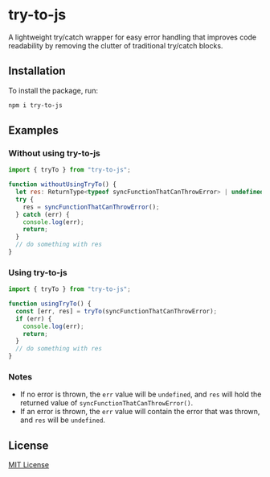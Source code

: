 # try-to-js

A lightweight try/catch wrapper for easy error handling that improves code readability by removing the clutter of traditional try/catch blocks.

## Installation

To install the package, run:

```bash
npm i try-to-js
```

## Examples

### Without using try-to-js

```javascript
import { tryTo } from "try-to-js";

function withoutUsingTryTo() {
  let res: ReturnType<typeof syncFunctionThatCanThrowError> | undefined;
  try {
    res = syncFunctionThatCanThrowError();
  } catch (err) {
    console.log(err);
    return;
  }
  // do something with res
}
```

### Using try-to-js

```javascript
import { tryTo } from "try-to-js";

function usingTryTo() {
  const [err, res] = tryTo(syncFunctionThatCanThrowError);
  if (err) {
    console.log(err);
    return;
  }
  // do something with res
}
```

### Notes

- If no error is thrown, the `err` value will be `undefined`, and `res` will hold the returned value of `syncFunctionThatCanThrowError()`.
- If an error is thrown, the `err` value will contain the error that was thrown, and `res` will be `undefined`.

## License

[MIT License](LICENSE)